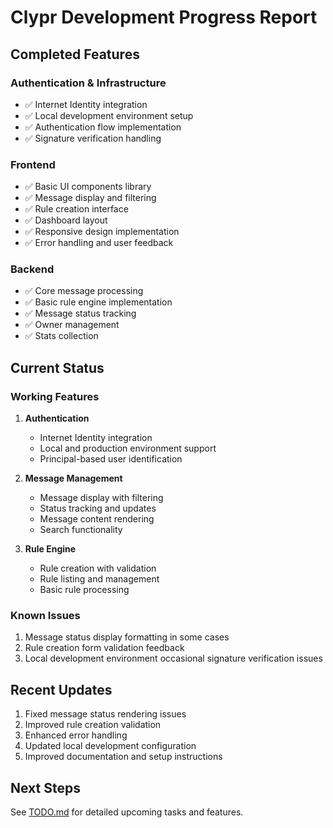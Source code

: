 # Clypr Development Progress Report

## Completed Features

### Authentication & Infrastructure
- ✅ Internet Identity integration
- ✅ Local development environment setup
- ✅ Authentication flow implementation
- ✅ Signature verification handling

### Frontend
- ✅ Basic UI components library
- ✅ Message display and filtering
- ✅ Rule creation interface
- ✅ Dashboard layout
- ✅ Responsive design implementation
- ✅ Error handling and user feedback

### Backend
- ✅ Core message processing
- ✅ Basic rule engine implementation
- ✅ Message status tracking
- ✅ Owner management
- ✅ Stats collection

## Current Status

### Working Features
1. **Authentication**
   - Internet Identity integration
   - Local and production environment support
   - Principal-based user identification

2. **Message Management**
   - Message display with filtering
   - Status tracking and updates
   - Message content rendering
   - Search functionality

3. **Rule Engine**
   - Rule creation with validation
   - Rule listing and management
   - Basic rule processing

### Known Issues
1. Message status display formatting in some cases
2. Rule creation form validation feedback
3. Local development environment occasional signature verification issues

## Recent Updates
1. Fixed message status rendering issues
2. Improved rule creation validation
3. Enhanced error handling
4. Updated local development configuration
5. Improved documentation and setup instructions

## Next Steps
See [TODO.md](TODO.md) for detailed upcoming tasks and features.
